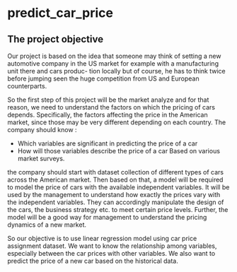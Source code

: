 # predict_car_price

## The project objective

Our project is based on the idea that someone may think of setting a new automotive
company in the US market for example with a manufacturing unit there and cars produc-
tion locally but of course, he has to think twice before jumping seen the huge competition
from US and European counterparts.

So the first step of this project will be the market analyze and for that reason, we need
to understand the factors on which the pricing of cars depends. Specifically, the factors
affecting the price in the American market, since those may be very different depending
on each country. The company should know :
  * Which variables are significant in predicting the price of a car
  * How will those variables describe the price of a car Based on various market surveys.
  
the company should start with dataset collection of different types of cars across
the American market. Then based on that, a model will be required to model the price
of cars with the available independent variables. It will be used by the management
to understand how exactly the prices vary with the independent variables. They can
accordingly manipulate the design of the cars, the business strategy etc. to meet certain
price levels. Further, the model will be a good way for management to understand the
pricing dynamics of a new market.

So our objective is to use linear regression model using car price assignment dataset.
We want to know the relationship among variables, especially between the car prices with
other variables. We also want to predict the price of a new car based on the historical
data.
